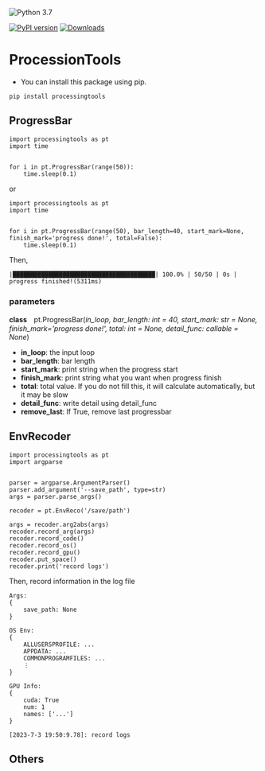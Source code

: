 ![Python 3.7](https://img.shields.io/badge/python-3.7-green.svg)

[![PyPI version](https://badge.fury.io/py/ProcessingTools.svg)](https://badge.fury.io/py/ProcessingTools)
[![Downloads](https://pepy.tech/badge/processingtools)](https://pepy.tech/project/processingtools)

# ProcessionTools

- You can install this package using pip. 

```pip install processingtools```

## ProgressBar

```
import processingtools as pt
import time


for i in pt.ProgressBar(range(50)):
    time.sleep(0.1)
```
or
```
import processingtools as pt
import time


for i in pt.ProgressBar(range(50), bar_length=40, start_mark=None, finish_mark='progress done!', total=False):
    time.sleep(0.1)
```
Then, 
```
|████████████████████████████████████████| 100.0% | 50/50 | 0s |  
progress finished!(5311ms)
```

### parameters
**class**　pt.ProgressBar(*in_loop, bar_length: int = 40, start_mark: str = None, finish_mark='progress done!', total: int = None, detail_func: callable = None*)

- **in_loop**: the input loop
- **bar_length**: bar length
- **start_mark**: print string when the progress start
- **finish_mark**: print string what you want when progress finish
- **total**: total value. If you do not fill this, it will calculate automatically, but it may be slow
- **detail_func**: write detail using detail_func
- **remove_last**: If True, remove last progressbar


## EnvRecoder
```
import processingtools as pt
import argparse


parser = argparse.ArgumentParser()
parser.add_argument('--save_path', type=str)
args = parser.parse_args()

recoder = pt.EnvReco('/save/path')

args = recoder.arg2abs(args)
recoder.record_arg(args)
recoder.record_code()
recoder.record_os()
recoder.record_gpu()
recoder.put_space()
recoder.print('record logs')
```

Then, record information in the log file
```commandline
Args: 
{
    save_path: None
}

OS Env: 
{
    ALLUSERSPROFILE: ...
    APPDATA: ...
    COMMONPROGRAMFILES: ...
    ⋮
}

GPU Info: 
{
    cuda: True
    num: 1
    names: ['...']
}

[2023-7-3 19:50:9.78]: record logs

```

## Others
